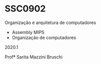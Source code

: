 # SSC0902

Organização e arquitetura de computadores

- Assembly MIPS
- Organização de computadores

2020.1

Profª Sarita Mazzini Bruschi
